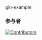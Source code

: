 gin-example

### 参与者
[![Contributors](https://contributors-img.web.app/image?repo=Gekkoou/gin-example)](https://github.com/Gekkoou/gin-example/graphs/contributors)
